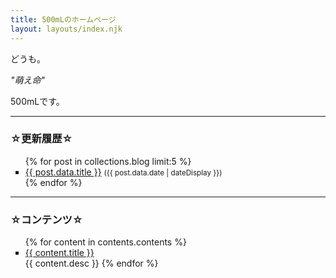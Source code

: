 ```yaml
---
title: 500mLのホームページ
layout: layouts/index.njk
---
```


どうも。

*"萌え命"*

500mLです。

---

<h3 class="align-center"> ☆更新履歴☆ </h3>

<ul>
  {% for post in collections.blog limit:5 %}
    <li type="square">
      <a href="{{ post.url }}">{{ post.data.title }}</a>
      <small>({{ post.data.date | dateDisplay }})</small>
    </li>
  {% endfor %}
</ul>

---

<h3 class="align-center"> ☆コンテンツ☆ </h3>

<div>
  <ul>
    {% for content in contents.contents %}
      <li type="square"><a href={{ content.url }}>{{ content.title }}</a></li>
      {{ content.desc }}
    {% endfor %}
  </ul>
</div>